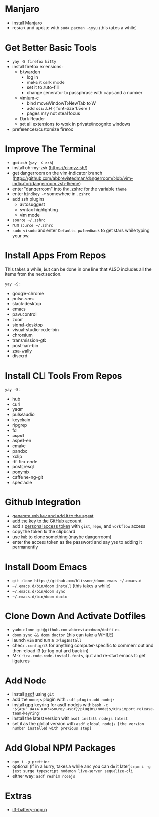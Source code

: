 # Manjaro

- install Manjaro
- restart and update with `sudo pacman -Syyu` (this takes a while)

# Get Better Basic Tools

- `yay -S firefox kitty`
- install firefox extensions:
  - bitwarden
    - log in
    - make it dark mode
    - set it to auto-fill
    - change generator to passphrase with caps and a number
  - vimium-c
    - bind moveWindowToNewTab to W
    - add css: .LH { font-size 1.5em }
    - pages may not steal focus
  - Dark Reader
  - set all extensions to work in private/incognito windows
- preferences/customize firefox

# Improve The Terminal

- get zsh (`yay -S zsh`)
- install oh-my-zsh (https://ohmyz.sh/)
- get dangerroom on the vim-indicator branch (https://github.com/abbreviatedman/dangerroom/blob/vim-indicator/dangerroom.zsh-theme)
- enter "dangerroom" into the .zshrc for the variable `theme`
- enter `bindkey -v` somewhere in `.zshrc`
- add zsh plugins
  - autosuggest
  - syntax highlighting
  - vim mode
- `source ~/.zshrc`
- run `source ~/.zshrc`
- `sudo visudo` and enter `Defaults pwfeedback` to get stars while typing your pw.

# Install Apps From Repos

This takes a while, but can be done in one line that ALSO includes all the items from the next section.

`yay -S`:

- google-chrome
- pulse-sms
- slack-desktop
- emacs
- pavucontrol
- zoom
- signal-desktop
- visual-studio-code-bin
- chromium
- transmission-gtk
- postman-bin
- zsa-wally
- discord

# Install CLI Tools From Repos

`yay -S`:

- hub
- curl
- yadm
- pulseaudio
- keychain
- ripgrep
- fd
- aspell
- aspell-en
- cmake
- pandoc
- xclip
- ttf-fira-code
- postgresql
- ponymix
- caffeine-ng-git
- spectacle

# Github Integration

- [generate ssh key and add it to the agent](https://docs.github.com/en/github-ae@latest/github/authenticating-to-github/generating-a-new-ssh-key-and-adding-it-to-the-ssh-agent)
- [add the key to the GitHub account](https://docs.github.com/en/github-ae@latest/articles/adding-a-new-ssh-key-to-your-github-account)
- add a [personal access token](https://github.com/settings/tokens) with `gist`, `repo`, and `workflow` access
- copy the token to the clipboard
- use `hub` to clone something (maybe dangerroom)
- enter the access token as the password and say yes to adding it permanently

# Install Doom Emacs

- `git clone https://github.com/hlissner/doom-emacs ~/.emacs.d`
- `~/.emacs.d/bin/doom install` (this takes a while)
- `~/.emacs.d/bin/doom sync`
- `~/.emacs.d/bin/doom doctor`

# Clone Down And Activate Dotfiles

- `yadm clone git@github.com:abbreviatedman/dotfiles`
- `doom sync && doom doctor` (this can take a WHILE)
- launch `vim` and run a `:PlugInstall`
- check `.config/i3` for anything computer-specific to comment out and then reload i3 (or log out and back in)
- M-x `fira-code-mode-install-fonts`, quit and re-start emacs to get ligatures

# Add Node

- install [asdf](https://asdf-vm.com/#/core-manage-asdf) using `git`
- add the `nodejs` plugin with `asdf plugin add nodejs`
- install gpg keyring for asdf-nodejs with `bash -c '${ASDF_DATA_DIR:=$HOME/.asdf}/plugins/nodejs/bin/import-release-team-keyring'`
- install the latest version with `asdf install nodejs latest`
- set it as the global version with `asdf global nodejs [the version number installed with previous step]`

# Add Global NPM Packages

- `npm i -g prettier`
- optional (if in a hurry, takes a while and you can do it later): `npm i -g jest surge typescript nodemon live-server sequelize-cli`
- either way: `asdf reshim nodejs`

# Extras

- [i3-battery-popup](https://github.com/rjekker/i3-battery-popup)
